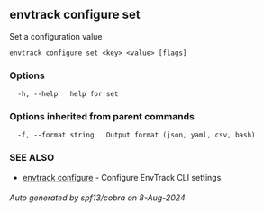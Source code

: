 ## envtrack configure set

Set a configuration value

```
envtrack configure set <key> <value> [flags]
```

### Options

```
  -h, --help   help for set
```

### Options inherited from parent commands

```
  -f, --format string   Output format (json, yaml, csv, bash)
```

### SEE ALSO

* [envtrack configure](envtrack_configure.md)	 - Configure EnvTrack CLI settings

###### Auto generated by spf13/cobra on 8-Aug-2024
